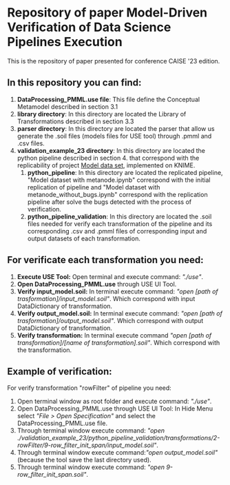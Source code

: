 # Repository of paper Model-Driven Verification of Data Science Pipelines Execution

This is the repository of paper presented for conference CAISE '23 edition.

## In this repository you can find:
1. **DataProcessing_PMML.use file**: This file define the Conceptual Metamodel described in section 3.1
2. **library directory**: In this directory are located the Library of Transformations described in section 3.3
3. **parser directory**: In this directory are located the parser that allow us generate the .soil files (models files for USE tool) through .pmml and .csv files.
4. **validation_example_23 directory**: In this directory are located the python pipeline described in section 4. that correspond with the replicability of project [Model data set](https://hub.knime.com/-/spaces/-/latest/~SFKjghagXCJNpEN_/), implemented on KNIME.
    1. **python_pipeline**: In this directory are located the replicated pipeline, "Model dataset with metanode.ipynb" correspond with the initial replication of pipeline and "Model dataset with metanode_without_bugs.ipynb" correspond with the replication pipeline after solve the bugs detected with the process of verification.
    2. **python_pipeline_validation**: In this directory are located the .soil files needed for verify each transformation of the pipeline and its corresponding .csv and .pmml files of corresponding input and output datasets of each transformation.

## For verificate each transformation you need:
1. **Execute USE Tool:** Open terminal and execute command: *"./use"*.
2. **Open DataProcessing_PMML.use** through USE UI Tool.
3. **Verify input_model.soil:** In terminal execute command: *"open [path of trasformation]/input_model.soil"*. Which correspond with input DataDictionary of transformation.
4. **Verify output_model.soil:** In terminal execute command: *"open [path of trasformation]/output_model.soil"*. Which correspond with output DataDictionary of transformation.
5. **Verify transformation:** In terminal execute command *"open [path of transformation]/[name of transformation].soil"*. Which correspond with the transformation.

## Example of verification:
For verify transformation "rowFilter" of pipeline you need:
1. Open terminal window as root folder and execute command: *"./use"*.
2. Open DataProcessing_PMML.use through USE UI Tool: In Hide Menu select *"File > Open Specification"* and select the DataProcessing_PMML.use file.
3. Through terminal window execute command: *"open ./validation_example_23/python_pipeline_validation/transformations/2-rowFilter/9-row_filter_init_span/input_model.soil"*.
4. Through terminal window execute command:*"open output_model.soil"* (because the tool save the last directory used).
5. Through terminal window execute command: *"open 9-row_filter_init_span.soil"*.
